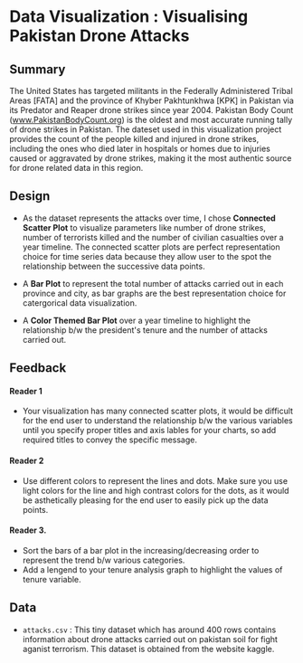 # Data Visualization : Visualising Pakistan Drone Attacks

## Summary 
The United States has targeted militants in the Federally Administered Tribal Areas [FATA] and the province of Khyber Pakhtunkhwa [KPK] in Pakistan via its Predator and Reaper drone strikes since year 2004. Pakistan Body Count (www.PakistanBodyCount.org) is the oldest and most accurate running tally of drone strikes in Pakistan. The dateset used in this visualization project provides the count of the people killed and injured in drone strikes, including the ones who died later in hospitals or homes due to injuries caused or aggravated by drone strikes, making it the most authentic source for drone related data in this region.

## Design

- As the dataset represents the attacks over time, I chose **Connected Scatter Plot** to visualize parameters like number of drone strikes, number of terrorists killed and the number of civilian casualties over a year timeline. The connected scatter plots are perfect representation choice for time series data because they allow user to the spot the relationship between the successive data points.

- A **Bar Plot** to represent the total number of attacks carried out in each province and city, as bar graphs are the best representation choice for catergorical data visualization.

- A **Color Themed Bar Plot** over a year timeline to highlight the relationship b/w the president's tenure and the number of attacks carried out.

## Feedback

#### Reader 1

- Your visualization has many connected scatter plots, it would be difficult for the end user to understand the relationship b/w the various variables until you specify proper titles and axis lables for your charts, so add required titles to convey the specific message.

#### Reader 2

- Use different colors to represent the lines and dots. Make sure you use light colors for the line and high contrast colors for the dots,   as it would be asthetically pleasing for the end user to easily pick up the data points.

#### Reader 3.

- Sort the bars of a bar plot in the increasing/decreasing order to represent the trend b/w various categories. 
- Add a lengend to your tenure analysis graph to highlight the values of tenure variable.

## Data

- `attacks.csv` : This tiny dataset which has around 400 rows contains information about drone attacks carried out on pakistan soil for fight aganist terrorism. This dataset is obtained from the website kaggle.



